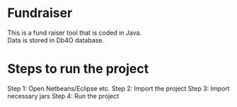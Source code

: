 # Fundraiser

This is a fund raiser tool that is coded in Java. <br/>
Data is stored in Db4O database.

# Steps to run the project

Step 1: Open Netbeans/Eclipse etc.
Step 2: Import the project
Step 3: Import necessary jars
Step 4: Run the project

